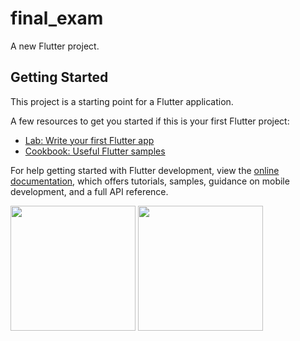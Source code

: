 # final_exam

A new Flutter project.

## Getting Started

This project is a starting point for a Flutter application.

A few resources to get you started if this is your first Flutter project:

- [Lab: Write your first Flutter app](https://docs.flutter.dev/get-started/codelab)
- [Cookbook: Useful Flutter samples](https://docs.flutter.dev/cookbook)

For help getting started with Flutter development, view the
[online documentation](https://docs.flutter.dev/), which offers tutorials,
samples, guidance on mobile development, and a full API reference.

<p>
  <img src = "https://github.com/Rajputniraj6983/final_exam/assets/143181391/bae09887-a13f-4cb2-bf40-4a76d064059a" width=200>
  <img src = "https://github.com/Rajputniraj6983/final_exam/assets/143181391/d23255fc-76d4-412b-806d-e7ded3239e25" width=200>
 
</p>
